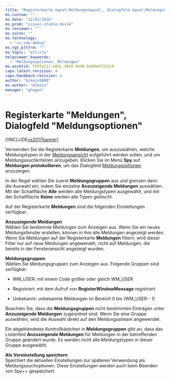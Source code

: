 ```yaml
---
title: "Registerkarte &quot;Meldungen&quot;, Dialogfeld &quot;Meldungsoptionen&quot; | Microsoft Docs"
ms.custom: ""
ms.date: "12/02/2016"
ms.prod: "visual-studio-dev14"
ms.reviewer: ""
ms.suite: ""
ms.technology: 
  - "vs-ide-debug"
ms.tgt_pltfrm: ""
ms.topic: "article"
helpviewer_keywords: 
  - "Meldungsoptionen, Meldungen"
ms.assetid: fb9fa211-e82c-40a5-9e4b-ba8de07313c0
caps.latest.revision: 4
caps.handback.revision: 4
author: "mikejo5000"
ms.author: "mikejo"
manager: "ghogen"
---
```

# Registerkarte &quot;Meldungen&quot;, Dialogfeld &quot;Meldungsoptionen&quot;
[!INCLUDE[vs2017banner](../code-quality/includes/vs2017banner.md)]

Verwenden Sie die Registerkarte **Meldungen**, um auszuwählen, welche Meldungstypen in der [Meldungsansicht](../debugger/messages-view.md) aufgeführt werden sollen, und um Meldungssuchkriterien anzugeben.  Klicken Sie im Menü **Spy** auf **Meldungen protokollieren**, um das Dialogfeld [Meldungsoptionen](../debugger/message-options-dialog-box.md) anzuzeigen.  
  
 In der Regel wählen Sie zuerst **Meldungsgruppen** aus und grenzen dann die Auswahl ein, indem Sie einzelne **Anzuzeigende Meldungen** auswählen.  Mit der Schaltfläche **Alle** werden alle Meldungstypen ausgewählt, und mit der Schaltfläche **Keine** werden alle Typen gelöscht.  
  
 Auf der Registerkarte **Meldungen** sind die folgenden Einstellungen verfügbar:  
  
 **Anzuzeigende Meldungen**  
 Wählen Sie bestimmte Meldungen zum Anzeigen aus.  Wenn Sie ein neues Meldungsfenster erstellen, können in ihm alle Meldungen angezeigt werden.  Wenn Sie Meldungen auf der Registerkarte **Meldungen** filtern, wird dieser Filter nur auf neue Meldungen angewendet, nicht auf Meldungen, die bereits in der Fensteransicht angezeigt wurden.  
  
 **Meldungsgruppen**  
 Wählen Sie Meldungsgruppen zum Anzeigen aus.  Folgende Gruppen sind verfügbar:  
  
-   WM\_USER: mit einem Code größer oder gleich WM\_USER  
  
-   Registriert: mit dem Aufruf von **RegisterWindowMessage** registriert  
  
-   Unbekannt: unbekannte Meldungen im Bereich 0 bis \(WM\_USER \- 1\)  
  
 Beachten Sie, dass die **Meldungsgruppen** nicht bestimmten Einträgen unter **Anzuzeigende Meldungen** zugeordnet sind.  Wenn Sie eine Gruppe auswählen, wird die Auswahl direkt auf den Meldungsstream angewendet.  
  
 Ein abgeblendetes Kontrollkästchen in **Meldungsgruppen** gibt an, dass das Listenfeld **Anzuzeigende Meldungen** für Meldungen in der betreffenden Gruppe geändert wurde. Es werden nicht alle Meldungstypen in dieser Gruppe ausgewählt.  
  
 **Als Voreinstellung speichern**  
 Speichert die aktuellen Einstellungen zur späteren Verwendung als Meldungssuchoptionen.  Diese Einstellungen werden auch beim Beenden von Spy\+\+ gespeichert.